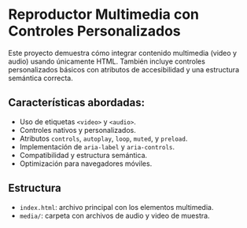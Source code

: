 # Reproductor Multimedia con Controles Personalizados

Este proyecto demuestra cómo integrar contenido multimedia (video y audio) usando únicamente HTML. También incluye controles personalizados básicos con atributos de accesibilidad y una estructura semántica correcta.

## Características abordadas:

- Uso de etiquetas `<video>` y `<audio>`.
- Controles nativos y personalizados.
- Atributos `controls`, `autoplay`, `loop`, `muted`, y `preload`.
- Implementación de `aria-label` y `aria-controls`.
- Compatibilidad y estructura semántica.
- Optimización para navegadores móviles.

## Estructura

- `index.html`: archivo principal con los elementos multimedia.
- `media/`: carpeta con archivos de audio y video de muestra.
